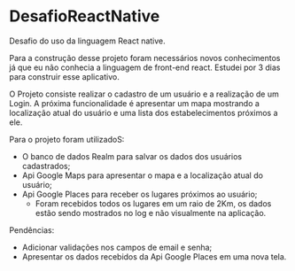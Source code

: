 # DesafioReactNative

Desafio do uso da linguagem React native.

Para a construção desse projeto foram necessários novos conhecimentos já que eu não conhecia a linguagem de front-end react. 
Estudei por 3 dias para construir esse aplicativo.

O Projeto consiste realizar o cadastro de um usuário e a realização de um Login. A próxima funcionalidade é apresentar 
um mapa mostrando a localização atual do usuário e uma lista dos estabelecimentos próximos a ele.

Para o projeto foram utilizadoS:
  - O banco de dados Realm para salvar os dados dos usuários cadastrados;
  - Api Google Maps para apresentar o mapa e a localização atual do usuário;
  - Api Google Places para receber os lugares próximos ao usuário;
    - Foram recebidos todos os lugares em um raio de 2Km, os dados estão sendo mostrados no log e não visualmente na aplicação.
  
Pendências:
  - Adicionar validações nos campos de email e senha;
  - Apresentar os dados recebidos da Api Google Places em uma nova tela.
